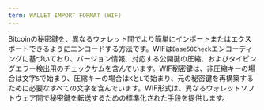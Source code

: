 ```yaml
---
term: WALLET IMPORT FORMAT (WIF)
---
```


Bitcoinの秘密鍵を、異なるウォレット間でより簡単にインポートまたはエクスポートできるようにエンコードする方法です。WIFは`Base58Check`エンコーディングに基づいており、バージョン情報、対応する公開鍵の圧縮、およびタイピングエラー検出用のチェックサムを含んでいます。WIF秘密鍵は、非圧縮キーの場合は文字`5`で始まり、圧縮キーの場合は`K`と`L`で始まり、元の秘密鍵を再構築するために必要なすべての文字を含んでいます。WIF形式は、異なるウォレットソフトウェア間で秘密鍵を転送するための標準化された手段を提供します。